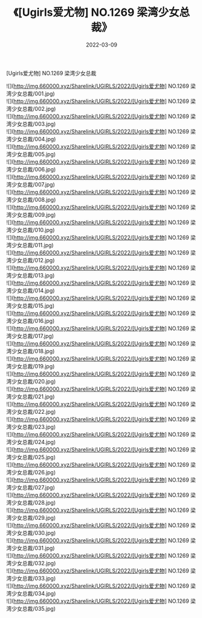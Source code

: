 ﻿---
layout: post
title:  《[Ugirls爱尤物] NO.1269 梁湾少女总裁》
date:   2022-03-09
img: http://img.660000.xyz/Sharelink/UGIRLS/2022/[Ugirls爱尤物] NO.1269 梁湾少女总裁/000.jpg
categories: [美女, 清纯, 唯美]
---

[Ugirls爱尤物] NO.1269 梁湾少女总裁

 ![](http://img.660000.xyz/Sharelink/UGIRLS/2022/[Ugirls爱尤物] NO.1269 梁湾少女总裁/001.jpg) <br>![](http://img.660000.xyz/Sharelink/UGIRLS/2022/[Ugirls爱尤物] NO.1269 梁湾少女总裁/002.jpg) <br>![](http://img.660000.xyz/Sharelink/UGIRLS/2022/[Ugirls爱尤物] NO.1269 梁湾少女总裁/003.jpg) <br>![](http://img.660000.xyz/Sharelink/UGIRLS/2022/[Ugirls爱尤物] NO.1269 梁湾少女总裁/004.jpg) <br>![](http://img.660000.xyz/Sharelink/UGIRLS/2022/[Ugirls爱尤物] NO.1269 梁湾少女总裁/005.jpg) <br>![](http://img.660000.xyz/Sharelink/UGIRLS/2022/[Ugirls爱尤物] NO.1269 梁湾少女总裁/006.jpg) <br>![](http://img.660000.xyz/Sharelink/UGIRLS/2022/[Ugirls爱尤物] NO.1269 梁湾少女总裁/007.jpg) <br>![](http://img.660000.xyz/Sharelink/UGIRLS/2022/[Ugirls爱尤物] NO.1269 梁湾少女总裁/008.jpg) <br>![](http://img.660000.xyz/Sharelink/UGIRLS/2022/[Ugirls爱尤物] NO.1269 梁湾少女总裁/009.jpg) <br>![](http://img.660000.xyz/Sharelink/UGIRLS/2022/[Ugirls爱尤物] NO.1269 梁湾少女总裁/010.jpg) <br>![](http://img.660000.xyz/Sharelink/UGIRLS/2022/[Ugirls爱尤物] NO.1269 梁湾少女总裁/011.jpg) <br>![](http://img.660000.xyz/Sharelink/UGIRLS/2022/[Ugirls爱尤物] NO.1269 梁湾少女总裁/012.jpg) <br>![](http://img.660000.xyz/Sharelink/UGIRLS/2022/[Ugirls爱尤物] NO.1269 梁湾少女总裁/013.jpg) <br>![](http://img.660000.xyz/Sharelink/UGIRLS/2022/[Ugirls爱尤物] NO.1269 梁湾少女总裁/014.jpg) <br>![](http://img.660000.xyz/Sharelink/UGIRLS/2022/[Ugirls爱尤物] NO.1269 梁湾少女总裁/015.jpg) <br>![](http://img.660000.xyz/Sharelink/UGIRLS/2022/[Ugirls爱尤物] NO.1269 梁湾少女总裁/016.jpg) <br>![](http://img.660000.xyz/Sharelink/UGIRLS/2022/[Ugirls爱尤物] NO.1269 梁湾少女总裁/017.jpg) <br>![](http://img.660000.xyz/Sharelink/UGIRLS/2022/[Ugirls爱尤物] NO.1269 梁湾少女总裁/018.jpg) <br>![](http://img.660000.xyz/Sharelink/UGIRLS/2022/[Ugirls爱尤物] NO.1269 梁湾少女总裁/019.jpg) <br>![](http://img.660000.xyz/Sharelink/UGIRLS/2022/[Ugirls爱尤物] NO.1269 梁湾少女总裁/020.jpg) <br>![](http://img.660000.xyz/Sharelink/UGIRLS/2022/[Ugirls爱尤物] NO.1269 梁湾少女总裁/021.jpg) <br>![](http://img.660000.xyz/Sharelink/UGIRLS/2022/[Ugirls爱尤物] NO.1269 梁湾少女总裁/022.jpg) <br>![](http://img.660000.xyz/Sharelink/UGIRLS/2022/[Ugirls爱尤物] NO.1269 梁湾少女总裁/023.jpg) <br>![](http://img.660000.xyz/Sharelink/UGIRLS/2022/[Ugirls爱尤物] NO.1269 梁湾少女总裁/024.jpg) <br>![](http://img.660000.xyz/Sharelink/UGIRLS/2022/[Ugirls爱尤物] NO.1269 梁湾少女总裁/025.jpg) <br>![](http://img.660000.xyz/Sharelink/UGIRLS/2022/[Ugirls爱尤物] NO.1269 梁湾少女总裁/026.jpg) <br>![](http://img.660000.xyz/Sharelink/UGIRLS/2022/[Ugirls爱尤物] NO.1269 梁湾少女总裁/027.jpg) <br>![](http://img.660000.xyz/Sharelink/UGIRLS/2022/[Ugirls爱尤物] NO.1269 梁湾少女总裁/028.jpg) <br>![](http://img.660000.xyz/Sharelink/UGIRLS/2022/[Ugirls爱尤物] NO.1269 梁湾少女总裁/029.jpg) <br>![](http://img.660000.xyz/Sharelink/UGIRLS/2022/[Ugirls爱尤物] NO.1269 梁湾少女总裁/030.jpg) <br>![](http://img.660000.xyz/Sharelink/UGIRLS/2022/[Ugirls爱尤物] NO.1269 梁湾少女总裁/031.jpg) <br>![](http://img.660000.xyz/Sharelink/UGIRLS/2022/[Ugirls爱尤物] NO.1269 梁湾少女总裁/032.jpg) <br>![](http://img.660000.xyz/Sharelink/UGIRLS/2022/[Ugirls爱尤物] NO.1269 梁湾少女总裁/033.jpg) <br>![](http://img.660000.xyz/Sharelink/UGIRLS/2022/[Ugirls爱尤物] NO.1269 梁湾少女总裁/034.jpg) <br>![](http://img.660000.xyz/Sharelink/UGIRLS/2022/[Ugirls爱尤物] NO.1269 梁湾少女总裁/035.jpg) <br>